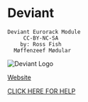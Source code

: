 # Deviant
    Deviant Eurorack Module 
         CC-BY-NC-SA 
        by: Ross Fish 
      Møffenzeef Mødular 

![Deviant Logo]()

[Website](http://moffenzeefmodular.com)

[CLICK HERE FOR HELP](https://github.com/moffenzeefmodular/deviant/wiki)
